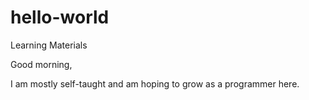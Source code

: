 # hello-world
Learning Materials

Good morning,

I am mostly self-taught and am hoping to grow as a programmer here.
